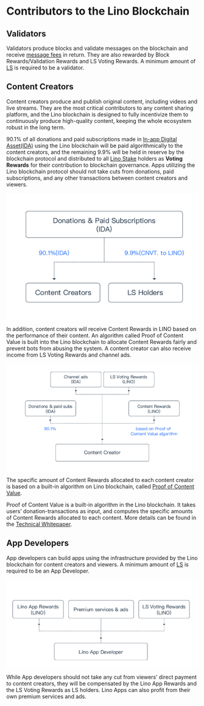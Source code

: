 # Contributors to the Lino Blockchain

## Validators

Validators produce blocks and validate messages on the blockchain and receive [message fees](about:blank) in return. They are also rewarded by Block Rewards/Validation Rewards and LS Voting Rewards. A minimum amount of [LS](blank) is required to be a validator.

## Content Creators

Content creators produce and publish original content, including videos and live streams. They are the most critical contributors to any content sharing platform, and the Lino blockchain is designed to fully incentivize them to continuously produce high-quality content, keeping the whole ecosystem robust in the long term.

90.1% of all donations and paid subscriptions made in [In-app Digital Asset(IDA)](about:blank) using the Lino blockchain will be paid algorithmically to the content creators, and the remaining 9.9% will be held in reserve by the blockchain protocol and distributed to all [Lino Stake](about:blank) holders as **Voting Rewards** for their contribution to blockchain governance. Apps utilizing the Lino blockchain protocol should not take cuts from donations, paid subscriptions, and any other transactions between content creators and viewers.

<p align="center" style="text-align: center;"><img align="center" src="../.vuepress/public/consumption.jpg" /></p>

In addition, content creators will receive Content Rewards in LINO based on the performance of their content. An algorithm called Proof of Content Value is built into the Lino blockchain to allocate Content Rewards fairly and prevent bots from abusing the system. A content creator can also receive income from LS Voting Rewards and channel ads.

<p align="center" style="text-align: center;"><img align="center" src="../.vuepress/public/cc.jpg" /></p>

The specific amount of Content Rewards allocated to each content creator is based on a built-in algorithm on Lino blockchain, called [Proof of Content Value](about:blank).

Proof of Content Value is a built-in algorithm in the Lino blockchain. It takes users’ donation-transactions as input, and computes the specific amounts of Content Rewards allocated to each content. More details can be found in the [Technical Whitepaper](about:blank).

## App Developers

App developers can build apps using the infrastructure provided by the Lino blockchain for content creators and viewers. A minimum amount of [LS](blank) is required to be an App Developer.

<p align="center" style="text-align: center;"><img align="center" src="../.vuepress/public/developer.jpg" /></p>

While App developers should not take any cut from viewers’ direct payment to content creators, they will be compensated by the Lino App Rewards and the LS Voting Rewards as LS holders. Lino Apps can also profit from their own premium services and ads.
